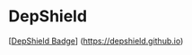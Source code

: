 # DepShield
[[DepShield Badge](https://depshield.sonatype.org/badges/owner/repository/depshield.svg)]
(https://depshield.github.io)
